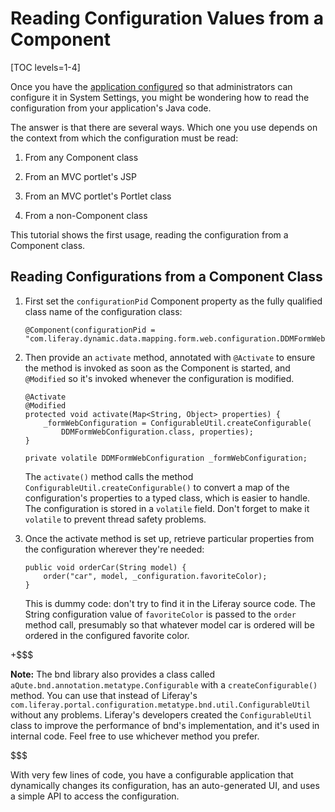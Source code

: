 # Reading Configuration Values from a Component [](id=reading-configuration-values-from-a-component)

[TOC levels=1-4]

Once you have the 
[application configured](/develop/tutorials/-/knowledge_base/7-1/making-applications-configurable)
so that administrators can configure it in System Settings, you might be
wondering how to read the configuration from your application's Java code.

The answer is that there are several ways. Which one you use depends on the
context from which the configuration must be read:

1. From any Component class

2. From an MVC portlet's JSP

3. From an MVC portlet's Portlet class

4. From a non-Component class

This tutorial shows the first usage, reading the configuration from a Component
class.

## Reading Configurations from a Component Class [](id=reading-configurations-from-a-component-class)

1.  First set the `configurationPid` Component property as the fully qualified
    class name of the configuration class:

        @Component(configurationPid = "com.liferay.dynamic.data.mapping.form.web.configuration.DDMFormWebConfiguration")

2.  Then provide an `activate` method, annotated with `@Activate` to ensure the
    method is invoked as soon as the Component is started, and `@Modified` so
    it's invoked whenever the configuration is modified.

        @Activate
        @Modified
        protected void activate(Map<String, Object> properties) {
            _formWebConfiguration = ConfigurableUtil.createConfigurable(
                DDMFormWebConfiguration.class, properties);
        }

        private volatile DDMFormWebConfiguration _formWebConfiguration;

    The `activate()` method calls the method
    `ConfigurableUtil.createConfigurable()` to convert a map of the
    configuration's properties to a typed class, which is easier to handle. The
    configuration is stored in a `volatile` field. Don't forget to make it
    `volatile` to prevent thread safety problems.

3.  Once the activate method is set up, retrieve particular properties from the
    configuration wherever they're needed:

        public void orderCar(String model) {
            order("car", model, _configuration.favoriteColor);
        }

    This is dummy code: don't try to find it in the Liferay source code. The
    String configuration value of `favoriteColor` is passed to the `order`
    method call, presumably so that whatever model car is ordered will be
    ordered in the configured favorite color.

+$$$

**Note:** The bnd library also provides a class called
`aQute.bnd.annotation.metatype.Configurable` with a `createConfigurable()`
method. You can use that instead of Liferay's
`com.liferay.portal.configuration.metatype.bnd.util.ConfigurableUtil` without
any problems. Liferay's developers created the `ConfigurableUtil` class to
improve the performance of bnd's implementation, and it's used in internal code.
Feel free to use whichever method you prefer. 

$$$

With very few lines of code, you have a configurable application that
dynamically changes its configuration, has an auto-generated UI, and uses a
simple API to access the configuration.
